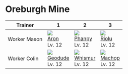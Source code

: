 # Oreburgh Mine

Trainer      | 1                                 | 2                                 | 3                                 
---          | ---                               | ---                               | ---                               
Worker Mason | ![][304]<br> [Aron]<br> Lv. 12    | ![][231]<br> [Phanpy]<br> Lv. 12  | ![][447]<br> [Riolu]<br> Lv. 12   
Worker Colin | ![][074]<br> [Geodude]<br> Lv. 12 | ![][293]<br> [Whismur]<br> Lv. 12 | ![][066]<br> [Machop]<br> Lv. 12

[Machop]: ../../pokemon_changes/066/
[Geodude]: ../../pokemon_changes/074/
[Phanpy]: ../../pokemon_changes/231/
[Whismur]: ../../pokemon_changes/293/
[Aron]: ../../pokemon_changes/304/
[Riolu]: ../../pokemon_changes/447/
[066]: ../img/pokemon/066.png
[074]: ../img/pokemon/074.png
[231]: ../img/pokemon/231.png
[293]: ../img/pokemon/293.png
[304]: ../img/pokemon/304.png
[447]: ../img/pokemon/447.png

